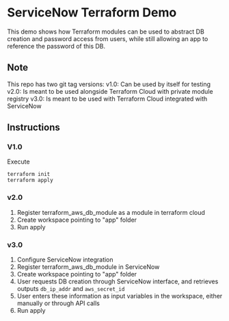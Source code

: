 # ServiceNow Terraform Demo
This demo shows how Terraform modules can be used to abstract DB creation and password access from users, while still allowing an app to reference the password of this DB.

## Note
This repo has two git tag versions:
v1.0: Can be used by itself for testing
v2.0: Is meant to be used alongside Terraform Cloud with private module registry
v3.0: Is meant to be used with Terraform Cloud integrated with ServiceNow 

## Instructions
### V1.0
Execute 
```
terraform init
terraform apply
```

### v2.0
1. Register terraform_aws_db_module as a module in terraform cloud
2. Create workspace pointing to "app" folder
3. Run apply

### v3.0
1. Configure ServiceNow integration
2. Register terraform_aws_db_module in ServiceNow
3. Create workspace pointing to "app" folder
4. User requests DB creation through ServiceNow interface, and retrieves outputs `db_ip_addr` and `aws_secret_id`
5. User enters these information as input variables in the workspace, either manually or through API calls
6. Run apply